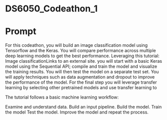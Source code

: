 # DS6050_Codeathon_1

# Prompt
For this codeathon, you will build an image classification model using Tensorflow and the Keras. You will compare performance across multiple deep learning models to get the best performance. Leveraging this tutorial: Image classificationLinks to an external site. you will start with a basic Keras model using the Sequential API; compile and train the model and visualize the training results. You will then test the model on a separate test set. You will apply techniques such as data augmentation and dropout to improve the performance of the model. For the final step you will leverage transfer learning by selecting other pretrained models and use transfer learning to 

The tutorial follows a basic machine learning workflow:

Examine and understand data.
Build an input pipeline.
Build the model.
Train the model
Test the model.
Improve the model and repeat the process.
